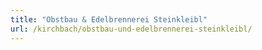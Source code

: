 ```yaml
---
title: "Obstbau & Edelbrennerei Steinkleibl"
url: /kirchbach/obstbau-und-edelbrennerei-steinkleibl/
---
```

